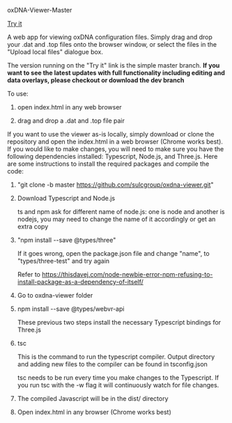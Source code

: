 oxDNA-Viewer-Master

[Try it](https://sulcgroup.github.io/oxdna-viewer/)

A web app for viewing oxDNA configuration files.  Simply drag and drop your .dat and .top files onto the browser window, or select the files in the "Upload local files" dialogue box.

The version running on the "Try it" link is the simple master branch.  **If you want to see the latest updates with full functionality including editing and data overlays, please checkout or download the dev branch**

To use:
1) open index.html in any web browser

2) drag and drop a .dat and .top file pair

If you want to use the viewer as-is locally, simply download or clone the repository and open the index.html in a web browser (Chrome works best).  If you would like to make changes, you will need to make sure you have the following dependencies installed: Typescript, Node.js, and Three.js.  Here are some instructions to install the required packages and compile the code:

1) "git clone -b master https://github.com/sulcgroup/oxdna-viewer.git"

2) Download Typescript and Node.js 
   
   ts and npm ask for different name of node.js: one is node and another is nodejs, you may need to change the name of it accordingly or get an extra copy

3) "npm install --save @types/three" 
   
   If it goes wrong, open the package.json file and change "name", to "types/three-test" and try again
   
   Refer to https://thisdavej.com/node-newbie-error-npm-refusing-to-install-package-as-a-dependency-of-itself/

4) Go to oxdna-viewer folder

5) npm install --save @types/webvr-api
   
   These previous two steps install the necessary Typescript bindings for Three.js

6) tsc

   This is the command to run the typescript compiler.  Output directory and adding new files to the compiler can be found in tsconfig.json

   tsc needs to be run every time you make changes to the Typescript.  If you run tsc with the -w flag it will continuously watch for file changes.

7) The compiled Javascript will be in the dist/ directory

8) Open index.html in any browser (Chrome works best)
